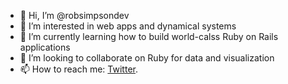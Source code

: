 - 👋  Hi, I’m @robsimpsondev
- 👀  I’m interested in web apps and dynamical systems
- 🌱  I’m currently learning how to build world-calss Ruby on Rails applications
- 💞️  I’m looking to collaborate on Ruby for data and visualization
- 📫  How to reach me: [Twitter](https://twitter.com/rjss_me).

<!---
robsimpsondev/robsimpsondev is a ✨ special ✨ repository because its `README.md` (this file) appears on your GitHub profile.
You can click the Preview link to take a look at your changes.
--->
